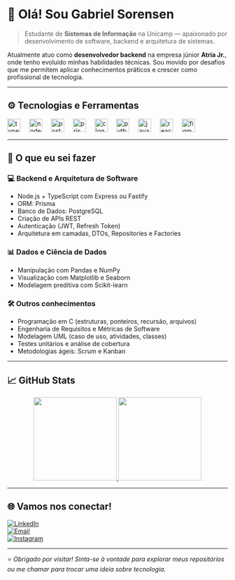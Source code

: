 # 👋 Olá! Sou Gabriel Sorensen

> Estudante de **Sistemas de Informação** na Unicamp — apaixonado por desenvolvimento de software, backend e arquitetura de sistemas.

Atualmente atuo como **desenvolvedor backend** na empresa júnior **Atria Jr.**, onde tenho evoluído minhas habilidades técnicas. Sou movido por desafios que me permitem aplicar conhecimentos práticos e crescer como profissional de tecnologia.

---

## ⚙️ Tecnologias e Ferramentas

<div align="left">
  <img src="https://cdn.jsdelivr.net/gh/devicons/devicon/icons/typescript/typescript-original.svg" height="30" alt="typescript logo" />
  <img width="12" />
  <img src="https://cdn.jsdelivr.net/gh/devicons/devicon/icons/nodejs/nodejs-original.svg" height="30" alt="nodejs logo" />
  <img width="12" />
  <img src="https://cdn.jsdelivr.net/gh/devicons/devicon/icons/postgresql/postgresql-original.svg" height="30" alt="postgresql logo" />
  <img width="12" />
  <img src="https://cdn.jsdelivr.net/gh/devicons/devicon/icons/prisma/prisma-original.svg" height="30" alt="prisma logo" />
  <img width="12" />
  <img src="https://cdn.jsdelivr.net/gh/devicons/devicon/icons/c/c-original.svg" height="30" alt="c logo" />
  <img width="12" />
  <img src="https://cdn.jsdelivr.net/gh/devicons/devicon/icons/python/python-original.svg" height="30" alt="python logo" />
  <img width="12" />
  <img src="https://cdn.jsdelivr.net/gh/devicons/devicon/icons/javascript/javascript-original.svg" height="30" alt="javascript logo" />
  <img width="12" />
  <img src="https://cdn.jsdelivr.net/gh/devicons/devicon/icons/react/react-original.svg" height="30" alt="react logo" />
  <img width="12" />
  <img src="https://cdn.jsdelivr.net/gh/devicons/devicon/icons/figma/figma-original.svg" height="30" alt="figma logo" />
</div>

---

## 🧠 O que eu sei fazer

### 💻 **Backend e Arquitetura de Software**
- Node.js + TypeScript com Express ou Fastify
- ORM: Prisma
- Banco de Dados: PostgreSQL
- Criação de APIs REST
- Autenticação (JWT, Refresh Token)
- Arquitetura em camadas, DTOs, Repositories e Factories

### 📊 **Dados e Ciência de Dados**
- Manipulação com Pandas e NumPy
- Visualização com Matplotlib e Seaborn
- Modelagem preditiva com Scikit-learn

### 🛠 **Outros conhecimentos**
- Programação em C (estruturas, ponteiros, recursão, arquivos)
- Engenharia de Requisitos e Métricas de Software
- Modelagem UML (caso de uso, atividades, classes)
- Testes unitários e análise de cobertura
- Metodologias ágeis: Scrum e Kanban

---

## 📈 GitHub Stats

<div align="center">
  <a href="https://github.com/SorensenG">
    <img src="https://github-readme-stats.vercel.app/api?username=SorensenG&show_icons=true&theme=dracula" height="190" />
    <img src="https://github-readme-stats.vercel.app/api/top-langs/?username=SorensenG&layout=compact&theme=dracula" height="190" />
  </a>
</div>

---

## 🌐 Vamos nos conectar!

[![LinkedIn](https://img.shields.io/badge/LinkedIn-GabrielSorensen-blue?style=flat&logo=linkedin)](https://www.linkedin.com/in/gabriel-sorensen)  
[![Email](https://img.shields.io/badge/Email-g.soren.sen2004%40gmail.com-red?style=flat&logo=gmail)](mailto:g.soren.sen2004@gmail.com)  
[![Instagram](https://img.shields.io/badge/Instagram-bielll.png-purple?style=flat&logo=instagram)](https://www.instagram.com/bielll.png/)

---

⭐ *Obrigado por visitar! Sinta-se à vontade para explorar meus repositórios ou me chamar para trocar uma ideia sobre tecnologia.*
